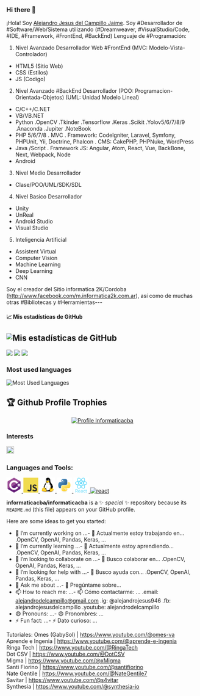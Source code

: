 ### Hi there 👋

¡Hola!
Soy [Alejandro Jesus del Campillo Jaime](https://www.facebook.com/alejandrojesusjaime). 
Soy #Desarrollador de #Software/Web/Sistema utilizando (#Dreamweaver, #VisualStudio/Code, #IDE, #Framework, #FrontEnd, #BackEnd)
Lenguaje de #Programación:
1) Nivel Avanzado Desarrollador Web #FrontEnd (MVC: Modelo-Vista-Controlador)
- HTML5 (Sitio Web)
- CSS (Estilos)
- JS (Codigo)
2) Nivel Avanzado #BackEnd Desarrollador (POO: Programacion-Orientada-Objetos) (UML: Unidad Modelo Lineal)
- C/C++/C.NET
- VB/VB.NET
- Python
    .OpenCV
    .Tkinder
    .Tensorflow
    .Keras
    .Scikit
    .Yolov5/6/7/8/9
    .Anaconda
    .Jupiter
    .NoteBook
- PHP 5/6/7/8
    . MVC
    . Framework: CodeIgniter, Laravel, Symfony, PHPUnit, Yii, Doctrine, Phalcon
    . CMS: CakePHP, PHPNuke, WordPress
- Java /Script
    . Framework JS: Angular, Atom, React, Vue, BackBone, Next, Webpack, Node
- Android
3) Nivel Medio Desarrollador
- Clase/POO/UML/SDK/SDL
4) Nivel Basico Desarrollador
- Unity
- UnReal
- Android Studio
- Visual Studio
5) Inteligencia Artificial
- Assistent Virtual
- Computer Vision
- Machine Learning
- Deep Learning
- CNN 

Soy el creador del Sitio informatica 2K/Cordoba (http://www.facebook.com/m.informatica2k.com.ar), así como de muchas otras #Bibliotecas y 
#Herramientas---
####  📈 Mis estadísticas de GitHub
![ Mis estadísticas de GitHub ](https://github-readme-stats.vercel.app/api?username=informaticacba&show_icons=true&count_private=false&hide_title=false)
---
![](http://github-profile-summary-cards.vercel.app/api/cards/profile-details?username=informaticacba&theme=2077)
![](http://github-profile-summary-cards.vercel.app/api/cards/repos-per-language?username=informaticacba&theme=2077)
![](http://github-profile-summary-cards.vercel.app/api/cards/stats?username=informaticacba&theme=2077)

### Most used languages
![Most Used Languages](https://github-readme-stats.vercel.app/api/top-langs/?username=informaticacba&theme=react&layout=compact)

## 🏆 Github Profile Trophies
<p align="center"><a href="https://github.com/informaticacba/github-profile-trophy"><img src="https://github-profile-trophy.vercel.app/?username=informaticacba" alt="Profile Informaticacba" width="80%"/></a></p>

### Interests

<a href="https://www.php.net"><img src="https://www.php.net/images/php8/logo_php8_1.svg" height="20%" width="20%"></a>

<h3 align="left">Languages and Tools:</h3>
<p align="left"> <a href="https://www.w3schools.com/cs/" target="_blank"> <img src="https://raw.githubusercontent.com/devicons/devicon/master/icons/csharp/csharp-original.svg" alt="csharp" width="40" height="40"/> </a> <a href="https://developer.mozilla.org/en-US/docs/Web/JavaScript" target="_blank"> <img src="https://raw.githubusercontent.com/devicons/devicon/master/icons/javascript/javascript-original.svg" alt="javascript" width="40" height="40"/> </a> <a href="https://www.linux.org/" target="_blank"> <img src="https://raw.githubusercontent.com/devicons/devicon/master/icons/linux/linux-original.svg" alt="linux" width="40" height="40"/> </a> <a href="https://www.python.org" target="_blank"> <img src="https://raw.githubusercontent.com/devicons/devicon/master/icons/python/python-original.svg" alt="python" width="40" height="40"/> </a> <a href="https://reactjs.org/" target="_blank"> <img src="https://raw.githubusercontent.com/devicons/devicon/master/icons/react/react-original-wordmark.svg" alt="react" width="40" height="40"/> <a href="https://es.wikipedia.org/wiki/Bash" target="_blank"> <img src="https://i.postimg.cc/KYYRkqtV/Terminalicon2.png" alt="react" width="40" height="40"/> </a> </p>

**informaticacba/informaticacba** is a ✨ _special_ ✨ repository because its `README.md` (this file) appears on your GitHub profile.

Here are some ideas to get you started:

- 🔭 I’m currently working on ...- 🔭 Actualmente estoy trabajando en...
    .OpenCV, OpenAI, Pandas, Keras, ...
- 🌱 I’m currently learning ...- 🌱 Actualmente estoy aprendiendo...
    .OpenCV, OpenAI, Pandas, Keras, ...
- 👯 I’m looking to collaborate on ...- 👯 Busco colaborar en...
    .OpenCV, OpenAI, Pandas, Keras, ...
- 🤔 I’m looking for help with ...- 🤔 Busco ayuda con...
    .OpenCV, OpenAI, Pandas, Keras, ...
- 💬 Ask me about ...- 💬 Pregúntame sobre...
- 📫 How to reach me: ...- 📫 Cómo contactarme: ...
    .email: alejandrodelcampillo@gmail.com
    .ig: @alejandrojesus946
    .fb: alejandrojesusdelcampillo
    .youtube: alejandrodelcampillo
- 😄 Pronouns: ...- 😄 Pronombres: ...
- ⚡ Fun fact: ...- ⚡ Dato curioso: ...

Tutoriales:
    Omes (GabySol)      |    https://www.youtube.com/@omes-va   <br>
    Aprende e Ingenia   |    https://www.youtube.com/@aprende-e-ingenia   <br>
    Ringa Tech          |    https://www.youtube.com/@RingaTech     <br>
    Dot CSV             |    https://www.youtube.com/@DotCSV     <br>
    Migma               |    https://www.youtube.com/@xMigma     <br>
    Santi Fiorino       |    https://www.youtube.com/@santifiorino    <br>
    Nate Gentile        |    https://www.youtube.com/@NateGentile7    <br>
    Savitar             |    https://www.youtube.com/@s4vitar     <br>
    Synthesia           |    https://www.youtube.com/@synthesia-io    <br>

